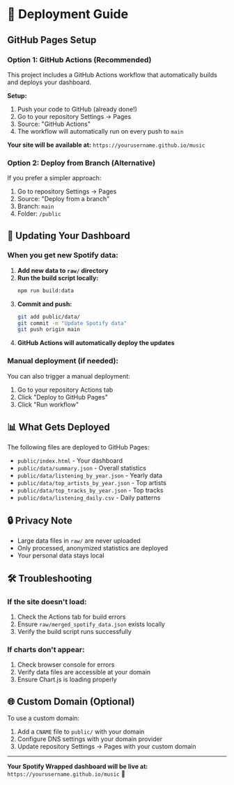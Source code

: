 # 🚀 Deployment Guide

## GitHub Pages Setup

### Option 1: GitHub Actions (Recommended)

This project includes a GitHub Actions workflow that automatically builds and deploys your dashboard.

**Setup:**
1. Push your code to GitHub (already done!)
2. Go to your repository Settings → Pages
3. Source: "GitHub Actions"
4. The workflow will automatically run on every push to `main`

**Your site will be available at:**
`https://yourusername.github.io/music`

### Option 2: Deploy from Branch (Alternative)

If you prefer a simpler approach:

1. Go to repository Settings → Pages
2. Source: "Deploy from a branch"
3. Branch: `main`
4. Folder: `/public`

## 🔄 Updating Your Dashboard

### When you get new Spotify data:

1. **Add new data to `raw/` directory**
2. **Run the build script locally:**
   ```bash
   npm run build:data
   ```
3. **Commit and push:**
   ```bash
   git add public/data/
   git commit -m "Update Spotify data"
   git push origin main
   ```
4. **GitHub Actions will automatically deploy the updates**

### Manual deployment (if needed):

You can also trigger a manual deployment:
1. Go to your repository Actions tab
2. Click "Deploy to GitHub Pages"
3. Click "Run workflow"

## 📊 What Gets Deployed

The following files are deployed to GitHub Pages:
- `public/index.html` - Your dashboard
- `public/data/summary.json` - Overall statistics
- `public/data/listening_by_year.json` - Yearly data
- `public/data/top_artists_by_year.json` - Top artists
- `public/data/top_tracks_by_year.json` - Top tracks
- `public/data/listening_daily.csv` - Daily patterns

## 🔒 Privacy Note

- Large data files in `raw/` are never uploaded
- Only processed, anonymized statistics are deployed
- Your personal data stays local

## 🛠️ Troubleshooting

### If the site doesn't load:
1. Check the Actions tab for build errors
2. Ensure `raw/merged_spotify_data.json` exists locally
3. Verify the build script runs successfully

### If charts don't appear:
1. Check browser console for errors
2. Verify data files are accessible at your domain
3. Ensure Chart.js is loading properly

## 🌐 Custom Domain (Optional)

To use a custom domain:
1. Add a `CNAME` file to `public/` with your domain
2. Configure DNS settings with your domain provider
3. Update repository Settings → Pages with your custom domain

---

**Your Spotify Wrapped dashboard will be live at:**
`https://yourusername.github.io/music` 🎵
